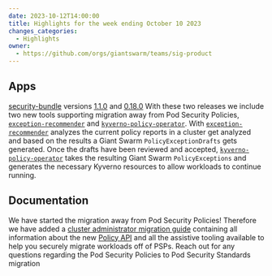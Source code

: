 ```yaml
---
date: 2023-10-12T14:00:00
title: Highlights for the week ending October 10 2023
changes_categories:
  - Highlights
owner:
  - https://github.com/orgs/giantswarm/teams/sig-product
---
```

## Apps

[security-bundle](https://github.com/giantswarm/security-bundle) versions [1.1.0](https://github.com/giantswarm/security-bundle/blob/main/CHANGELOG.md#110---2023-10-10) and [0.18.0](https://github.com/giantswarm/security-bundle/blob/legacy/CHANGELOG.md#0180---2023-10-05) With these two releases we include two new tools supporting migration away from Pod Security Policies, [`exception-recommender`](https://github.com/giantswarm/exception-recommender) and [`kyverno-policy-operator`](https://github.com/giantswarm/kyverno-policy-operator/). With [`exception-recommender`](https://github.com/giantswarm/exception-recommender) analyzes the current policy reports in a cluster get analyzed and based on the results a Giant Swarm `PolicyExceptionDrafts` gets generated. Once the drafts have been reviewed and accepted, [`kyverno-policy-operator`](https://github.com/giantswarm/kyverno-policy-operator/) takes the resulting Giant Swarm `PolicyExceptions` and generates the necessary Kyverno resources to allow workloads to continue running.

## Documentation

We have started the migration away from Pod Security Policies! Therefore we have added a [cluster administrator migration guide](https://docs.giantswarm.io/advanced/security-policy-enforcement/cluster-admin-guide/) containing all information about the new [Policy API](https://docs.giantswarm.io/advanced/security-policy-enforcement/policy-api/) and all the assistive tooling available to help you securely migrate workloads off of PSPs. Reach out for any questions regarding the Pod Security Policies to Pod Security Standards migration


